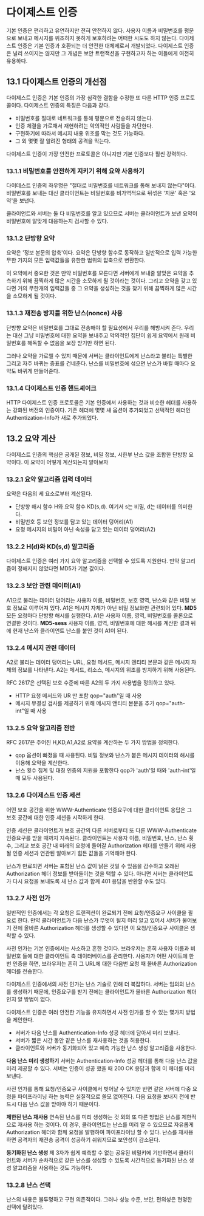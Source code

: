 # 다이제스트 인증
기본 인증은 편리하고 유연하지만 전혀 안전하지 않다.
사용자 이름과 비밀번호를 평문으로 보내고 메시지를 위조하지 못하게 보호하려는 어떠한 시도도 하지 않는다.
다이제스트 인증은 기본 인증과 호환되는 더 안전한 대체제로서 개발되었다.
다이제스트 인증은 널리 쓰이지는 않지만 그 개념은 보안 트랜잭션을 구현하고자 하는 이들에게 여전히 유용하다.

## 13.1 다이제스트 인증의 개선점
다이제스트 인증은 기본 인증의 가장 심각한 결함을 수정한 또 다른 HTTP 인증 프로토콜이다.
다이제스트 인증의 특징은 다음과 같다.
- 비밀번호를 절대로 네트워크를 통해 평문으로 전송하지 않는다.
- 인증 체결을 가로채서 재현하려는 악의적인 사람들을 차단한다.
- 구현하기에 따라서 메시지 내용 위조를 막는 것도 가능하다.
- 그 외 몇몇 잘 알려진 형태의 공격을 막는다.

다이제스트 인증이 가장 안전한 프로토콜은 아니지만
기본 인증보다 훨씬 강력하다.

### 13.1.1 비밀번호를 안전하게 지키기 위해 요약 사용하기
다이데스트 인증의 좌우명은 "절대로 비밀번호를 네트워크를 통해 보내지 않는다"이다.
비밀번호를 보내는 대신 클라이언트는 비밀번호를 비가역적으로 뒤섞은 '지문' 혹은 '요약'을 보낸다.

클라이언트와 서버는 둘 다 비밀번호를 알고 있으므로 서버는 클라이언트가 보낸 요약이 비밀번호에 알맞게 대응하는지 검사할 수 있다.

### 13.1.2 단방향 요약
요약은 '정보 본문의 압축'이다. 요약은 단방향 함수로 동작하고 일반적으로 입력 가능한 무한 가지의 모든 입력값들을 유한한 범위의 압축으로 변환한다.

이 요약에서 중요한 것은 만약 비밀번호를 모른다면 서버에게 보내줄 알맞은 요약을 추측하기 위해 끔찍하게 많은 시간을 소모하게 될 것이라는 것이다.
그리고 요약을 갖고 있다면 거의 무한개의 입력값들 중 그 요약을 생성하는 것을 찾기 위해 끔찍하게 많은 시간을 소모하게 될 것이다.

### 13.1.3 재전송 방지를 위한 난스(nonce) 사용
단방향 요약은 비밀번호를 그대로 전송해야 할 필요성에서 우리를 해방시켜 준다.
우리는 대신 그냥 비밀번호에 대한 요약을 보내주고 악의적인 집단이 쉽게 요약에서 원래 비밀번호를 해독할 수 없음을 보장 받기만 하면 된다.

그러나 요약을 가로챌 수 있지 때문에 서버는 클라이언트에게 난스라고 불리는 특별한 그리고 자주 바뀌는 증표를 건네준다.
난스를 비밀번호에 섞으면 난스가 바뀔 때마다 요약도 바뀌게 만들어준다.

### 13.1.4 다이제스트 인증 핸드셰이크
HTTP 다이제스트 인증 프로토콜은 기본 인증에서 사용하는 것과 비슷한 헤더를 사용하는 강화된 버전의 인증이다. 기존 헤더에 몇몇 새 옵션이 추가되었고 선택적인 헤더인 Authentization-Info가 새로 추가되었다.

## 13.2 요약 계산
다이제스트 인증의 핵심은 공개된 정보, 비밀 정보, 시한부 난스 값을 조합한 단방향 요약이다.
이 요약이 어떻게 계산되는지 알아보자

### 13.2.1 요약 알고리즘 입력 데이터
요약은 다음의 세 요소로부터 계산된다.
- 단방향 해시 함수 H와 요약 함수 KD(s,d). 여기서 s는 비밀, d는 데이터를 의미한다.
- 비밀번호 등 보안 정보를 담고 있는 데이터 덩어리(A1)
- 요청 메시지의 비밀이 아닌 속성을 담고 있는 데이터 덩어리(A2)

### 13.2.2 H(d)와 KD(s,d) 알고리즘
다이제스트 인증은 여러 가지 요약 알고리즘을 선택할 수 있도록 지원한다.
만약 알고리즘이 정해지지 않았다면 MD5가 기본 값이다.

### 13.2.3 보안 관련 데이터(A1)
A1으로 불리는 데이터 덩어리는 사용자 이름, 비밀번호, 보호 영역, 난스와 같은 비밀 보호 정보로 이루어져 있다. A1은 메시지 자체가 아닌 비밀 정보와만 관련되어 있다.
**MD5**
모든 요청마다 단방향 해시를 실행한다. A1은 사용자 이름, 영역, 비밀번호를 콜론으로 연결한 것이다.
**MD5-sess**
사용자 이름, 영역, 비밀번호에 대한 해시를 계산한 결과 뒤에 현재 난스와 클라이언트 난스를 붙인 것이 A1이 된다.

### 13.2.4 메시지 관련 데이터
A2로 불리는 데이터 덩어리는 URL, 요청 메서드, 메시지 엔티티 본문과 같은 메시지 자체의 정보를 나타낸다.
A2는 메서드, 리소스, 메시지의 위조를 방지하기 위해 사용된다.

RFC 2617은 선택된 보호 수준에 따른 A2의 두 가지 사용법을 정의하고 있다.

- HTTP 요청 메서드와 UR 만 포함 qop="auth"일 때 사용
- 메시지 무결성 검사를 제공하기 위해 메시지 앤티티 본문을 추가 qop="auth-int"일 때 사용

### 13.2.5 요약 알고리즘 전반
RFC 2617은 주어진 H,KD,A1,A2로 요약을 계산하는 두 가지 방법을 정의한다.
- qop 옵션이 빠졌을 때 사용된다. 비밀 정보와 난스가 붙은 메시지 데이터의 해시를 이용해 요약을 계산한다.
- 난스 횟수 집계 및 대칭 인증의 지원을 포함한다 qop가 'auth'일 때와 'auth-int'일 때 모두 사용된다.

### 13.2.6 다이제스트 인증 세션
어떤 보호 공간을 위한 WWW-Authenticate 인증요구에 대한 클라이언트 응답은 그 보호 공간에 대한 인증 세션을 시작하게 한다.

인증 세션은 클라이언트가 보호 공간의 다른 서버로부터 또 다른 WWW-Authenticate 인증요구를 받을 때까지 지속된다.
클라이언트는 사용자 이름, 비밀번호, 난스, 난스 횟수, 그리고 보호 공간 내 미래의 요청에 들어갈 Authorization 헤더를 만들기 위해 사용될 인증 세션과 연관된 알아보기 힘든 값들을 기억해야 한다.

난스가 만료되면 서버는 포함된 난스 값이 낡은 것일 수 있음을 감수하고 오래된 Authorization 헤더 정보를 받아들이는 것을 택할 수 있다.
아니면  서버는 클라이언트가 다시 요청을 보내도록 새 난스 값과 함께 401 응답을 반환할 수도 있다.

### 13.2.7 사전 인가
일반적인 인증에서는 각 요청은 트랜잭션이 완료되기 전에 요청/인증요구 사이클을 필요로 한다.
만약 클라이언트가 다음 난스가 무엇이 될지 미리 알고 있어서 서버가 물어보기 전에 올바른 Authorization 헤더를 생성할 수 있다면 이 요청/인증요구 사이클은 생략할 수 있다.

사전 인가는 기본 인증에서는 사소하고 흔한 것이다. 브라우저는 흔히 사용자 이름과 비밀번호 들에 대한 클라이언트 측 데이터베이스를 관리한다.
사용자가 어떤 사이트에 한번 인증을 하면, 브라우저는 흔히 그 URL에 대한 다음번 요청 때 올바른 Authorization 헤더를 전송한다.

다이제스트 인증에서의 사전 인가는 난스 기술로 인해 더 복잡하다.
서버는 임의의 난스를 생성하기 때문에, 인증요구를 받기 전에는 클라이언트가 올바른 Authorization 헤더인지 알 방법이 없다.

다이제스트 인증은 여러 안전한 기능을 유지하면서 사전 인가를 할 수 있는 몇가지 방법을 제안한다.
- 서버가 다음 난스를 Authentication-Info 성공 헤더에 담아서 미리 보낸다.
- 서버가 짧은 시간 동안 같은 난스를 재사용하는 것을 허용한다.
- 클라이언트와 서버가 동기화되어 있고 예측 가능한 난스 생성 알고리즘을 사용한다.

**다음 난스 미리 생성하기**
서버는 Authentication-Info 성공 헤더를 통해 다음 난스 값을 미리 제공할 수 있다.
서버는 인증이 성공 했을 때 200 OK 응답과 함께 이 헤더를 미리 보낸다.

사전 인가를 통해 요청/인증요구 사이클에서 벗어날 수 있지만
반면 같은 서버에 다중 요청을 파이프라이닝 하는 능력은 실질적으로 쓸모 없어진다.
다음 요청을 보내지 전에 반드시 다음 난스 값을 받아야 하기 때문이다.

**제한된 난스 재사용**
연속된 난스를 미리 생성하는 것 외의 또 다른 방법은 난스를 제한적으로 재사용 하는 것이다.
이 경우, 클라이언트는 난스를 미리 알 수 있으므로 자유롭게 Authorization 헤더와 함께 요청을 발행하여 파이프라이닝 할 수 있다.
난스를 재사용하면 공격자의 재전송 공격이 성공하기 쉬워지므로 보안성이 감소된다.

**동기화된 난스 생성**
제 3자가 쉽게 예측할 수 없는 공유된 비밀키에 기반하면서 클라이언트와 서버가 순차적으로 같은 난스를 생성할 수 있도록 시간적으로 동기화된 난스 생성 알고리즘을 사용하는 것도 가능하다.

### 13.2.8 난스 선택
난스의 내용은 불투명하고 구현 의존적이다. 그러나 성능 수준, 보안, 편의성은 현명한 선택에 달려있다.

